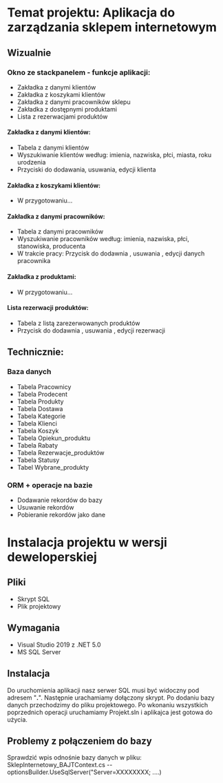 # Temat projektu: Aplikacja do zarządzania sklepem internetowym

## Wizualnie
### Okno ze stackpanelem - funkcje aplikacji:
-	Zakładka z danymi klientów
-	Zakładka z koszykami klientów 
-	Zakładka z danymi pracowników sklepu
-	Zakładka z dostępnymi produktami
-	Lista z rezerwacjami produktów

#### Zakładka z danymi klientów:
- Tabela z danymi klientów
- Wyszukiwanie klientów według: imienia, nazwiska, płci, miasta, roku urodzenia
- Przyciski do dodawania, usuwania, edycji klienta

#### Zakładka z koszykami klientów:
- W przygotowaniu…

#### Zakładka z danymi pracowników:
- Tabela z danymi pracowników
- Wyszukiwanie pracowników według: imienia, nazwiska, płci, stanowiska, producenta
- W trakcie pracy: Przycisk do dodawnia , usuwania , edycji danych pracownika 

#### Zakładka z produktami:
- W przygotowaniu…

#### Lista rezerwacji produktów:
- Tabela z listą zarezerwowanych produktów
- Przycisk do dodawnia , usuwania , edycji rezerwacji

## Technicznie:
### Baza danych
- Tabela Pracownicy
- Tabela Prodecent
- Tabela Produkty
- Tabela Dostawa
- Tabela Kategorie
- Tabela Klienci
- Tabela Koszyk
- Tabela Opiekun_produktu
- Tabela Rabaty 
- Tabela Rezerwacje_produktów
- Tabela Statusy 
- Tabel Wybrane_produkty

### ORM + operacje na bazie
- Dodawanie rekordów do bazy
- Usuwanie rekordów
- Pobieranie rekordów jako dane

# Instalacja projektu w wersji deweloperskiej

## Pliki
- Skrypt SQL
- Plik projektowy

## Wymagania
- Visual Studio 2019 z .NET 5.0
- MS SQL Server

## Instalacja

Do uruchomienia aplikacji nasz serwer SQL musi być widoczny pod adresem "**.**". Następnie urachamiamy dołączony skrypt. Po dodaniu bazy danych przechodzimy do pliku projektowego. Po wkonaniu wszystkich poprzednich operacji uruchamiamy Projekt.sln i aplikajca jest gotowa do użycia.

## Problemy z połączeniem do bazy

Sprawdzić wpis odnośnie bazy danych w pliku: SklepInternetowy_BAJTContext.cs -- optionsBuilder.UseSqlServer("Server=XXXXXXXX; ....)

